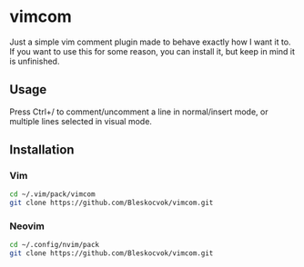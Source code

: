 # vimcom

Just a simple vim comment plugin made to behave exactly how I want it to. If you want to use this for some reason, you can install it, but keep in mind it is unfinished.

## Usage

Press Ctrl+/ to comment/uncomment a line in normal/insert mode, or multiple lines selected in visual mode.

## Installation

### Vim

```sh
cd ~/.vim/pack/vimcom
git clone https://github.com/Bleskocvok/vimcom.git
```

### Neovim

```sh
cd ~/.config/nvim/pack
git clone https://github.com/Bleskocvok/vimcom.git
```

